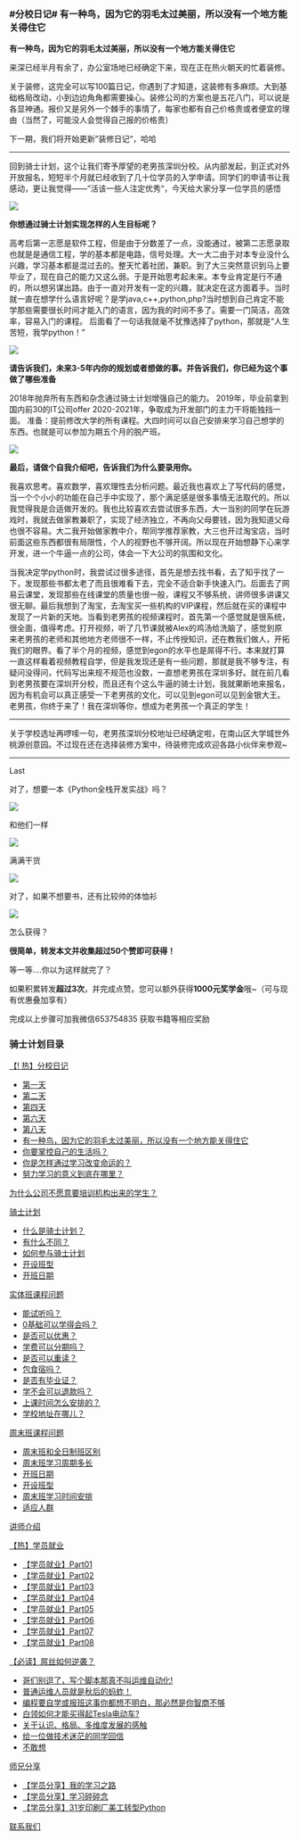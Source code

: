 ### #分校日记# 有一种鸟，因为它的羽毛太过美丽，所以没有一个地方能关得住它

**有一种鸟，因为它的羽毛太过美丽，所以没有一个地方能关得住它**

来深已经半月有余了，办公室场地已经确定下来，现在正在热火朝天的忙着装修。

关于装修，这完全可以写100篇日记，你遇到了才知道，这装修有多麻烦。大到基础格局改动，小到边边角角都需要操心。装修公司的方案也是五花八门，可以说是各显神通。报价又是另外一个棘手的事情了，每家也都有自己价格贵或者便宜的理由（当然了，可能没人会觉得自己报的价格贵）

下一期，我们将开始更新”装修日记“，哈哈

***

回到骑士计划，这个让我们寄予厚望的老男孩深圳分校。从内部发起，到正式对外开放报名，短短半个月就已经收到了几十位学员的入学申请。同学们的申请书让我感动，更让我觉得——”活该一些人注定优秀“，今天给大家分享一位学员的感悟


![](https://hcdn1.luffycity.com/data/knight/diary/06/01.png)

**你想通过骑士计划实现怎样的人生目标呢？**

高考后第一志愿是软件工程，但是由于分数差了一点，没能通过，被第二志愿录取也就是是通信工程，学的基本都是电路，信号处理。大一大二由于对本专业没什么兴趣，学习基本都是混过去的。整天忙着社团，兼职。到了大三突然意识到马上要毕业了，现在自己的能力又这么弱。于是开始思考起未来。本专业肯定是行不通的，所以想另谋出路。由于一直对开发有一定的兴趣，就决定在这方面着手。当时就一直在想学什么语言好呢？是学java,c++,python,php?当时想到自己肯定不能学那些需要很长时间才能入门的语言，因为我的时间不多了。需要一门简洁，高效率，容易入门的课程。 后面看了一句话我就毫不犹豫选择了python，那就是“人生苦短，我学python！”

![](https://hcdn1.luffycity.com/data/knight/diary/06/02.png)

**请告诉我们，未来3-5年内你的规划或者想做的事。并告诉我们，你已经为这个事做了哪些准备**

2018年抛弃所有东西和杂念通过骑士计划增强自己的能力。
2019年，毕业前拿到国内前30的IT公司offer
2020-2021年，争取成为开发部门的主力干将能独挡一面。
准备：提前修改大学的所有课程。大四时间可以自己安排来学习自己想学的东西。也就是可以参加为期五个月的脱产班。

![](https://hcdn1.luffycity.com/data/knight/diary/06/03.png)

**最后，请做个自我介绍吧，告诉我们为什么要录用你。**

我喜欢思考。喜欢数学，喜欢理性去分析问题。最近我也喜欢上了写代码的感觉，当一个个小小的功能在自己手中实现了，那个满足感是很多事情无法取代的。所以我觉得我是合适做开发的。我也比较喜欢去尝试很多东西，大一当别的同学在玩游戏时，我就去做家教兼职了，实现了经济独立，不再向父母要钱，因为我知道父母也很不容易。大二我开始做家教中介，帮同学推荐家教，大三也开过淘宝店，当时前面这些东西都很有局限性，个人的视野也不够开阔。所以现在开始想静下心来学开发，进一个牛逼一点的公司，体会一下大公司的氛围和文化。

当我决定学python时，我尝试过很多途径，首先是想去找书看，去了知乎找了一下，发现那些书都太老了而且很难看下去，完全不适合新手快速入门。后面去了网易云课堂，发现那些在线课堂的质量也很一般，课程又不够系统，讲师很多讲课又很无聊。最后我想到了淘宝，去淘宝买一些机构的VIP课程，然后就在买的课程中发现了一片新的天地。当看到老男孩的视频课程时，首先第一个感觉就是很系统，很全面，值得考虑。打开视频，听了几节课就被Alex的鸡汤给洗脑了，感觉到原来老男孩的老师和其他地方老师很不一样，不止传授知识，还在教我们做人，开拓我们的眼界。看了半个月的视频，感觉到egon的水平也是屌得不行。本来就打算一直这样看着视频教程自学，但是我发现还是有一些问题，那就是我不够专注，有疑问没得问，代码写出来规不规范也没数，一直想老男孩在深圳多好。就在前几看到老男孩要在深圳开分校，而且还有个这么牛逼的骑士计划，我就果断地来报名，因为有机会可以真正感受一下老男孩的文化，可以见到egon可以见到金银大王。老男孩，你终于来了！我在深圳等你，想成为老男孩一个真正的学生！

***

关于学校选址再啰嗦一句，老男孩深圳分校地址已经确定啦，在南山区大学城世外桃源创意园。不过现在还在选择装修方案中，待装修完成欢迎各路小伙伴来参观~

***

Last

对了，想要一本《Python全栈开发实战》吗？  

![](https://hcdn1.luffycity.com/static/frontend/activity/givingbook4_1522138118.932145.jpeg)  

和他们一样  

![](https://hcdn1.luffycity.com/static/frontend/activity/givingbook1_1522138119.203927.jpeg)

满满干货

![](https://hcdn1.luffycity.com/static/frontend/activity/givingbook3_1522138119.6417637.jpeg)  

对了，如果不想要书，还有比较帅的体恤衫

![](https://hcdn1.luffycity.com/data/knight/diary/04/10.png)  

怎么获得？

**很简单，转发本文并收集超过50个赞即可获得！**

等一等....你以为这样就完了？

如果积累转发**超过3次**，并完成点赞。您可以额外获得**1000元奖学金**哦~（可与现有优惠叠加享有）

完成以上步骤可加我微信653754835 获取书籍等相应奖励






### 骑士计划目录

[【! 热】分校日记](https://www.luffycity.com/qsjh-book/diary/)
- [第一天](https://www.luffycity.com/qsjh-book/diary/chapter01.html)
- [第二天](https://www.luffycity.com/qsjh-book/diary/chapter02.html)
- [第四天](https://www.luffycity.com/qsjh-book/diary/chapter03.html)
- [第六天](https://www.luffycity.com/qsjh-book/diary/chapter04.html)
- [第八天](https://www.luffycity.com/qsjh-book/diary/chapter05.html)
- [有一种鸟，因为它的羽毛太过美丽，所以没有一个地方能关得住它](https://www.luffycity.com/qsjh-book/diary/chapter06.html)  
- [你要掌控自己的生活吗？](https://www.luffycity.com/qsjh-book/diary/chapter07.html)  
- [你是怎样通过学习改变命运的？](https://www.luffycity.com/qsjh-book/diary/chapter08.html)  
- [努力学习的意义到底在哪里？](https://www.luffycity.com/qsjh-book/diary/chapter09.html)  

[为什么公司不愿意要培训机构出来的学生？](https://www.luffycity.com/qsjh-book/advertorial.html)

[骑士计划](https://www.luffycity.com/qsjh-book/knight/)
- [什么是骑士计划？](https://www.luffycity.com/qsjh-book/knight/chapter01.html)
- [有什么不同？](https://www.luffycity.com/qsjh-book/knight/chapter02.html)
- [如何参与骑士计划](https://www.luffycity.com/qsjh-book/knight/chapter03.html)
- [开设班型](https://www.luffycity.com/qsjh-book/knight/chapter04.html)
- [开班日期](https://www.luffycity.com/qsjh-book/knight/chapter05.html)

[实体班课程问题](https://www.luffycity.com/qsjh-book/question/)
- [能试听吗？](https://www.luffycity.com/qsjh-book/question/chapter01.html)
- [0基础可以学得会吗？](https://www.luffycity.com/qsjh-book/question/chapter02.html)
- [是否可以优惠？](https://www.luffycity.com/qsjh-book/question/chapter03.html)
- [学费可以分期吗？](https://www.luffycity.com/qsjh-book/question/chapter04.html)
- [是否可以重读？](https://www.luffycity.com/qsjh-book/question/chapter05.html)
- [包食宿吗？](https://www.luffycity.com/qsjh-book/question/chapter06.html)
- [是否有毕业证？](https://www.luffycity.com/qsjh-book/question/chapter07.html)
- [学不会可以退款吗？](https://www.luffycity.com/qsjh-book/question/chapter08.html)
- [上课时间怎么安排的？](https://www.luffycity.com/qsjh-book/question/chapter09.html)
- [学校地址在哪儿？](https://www.luffycity.com/qsjh-book/question/chapter10.html)

[周末班课程问题](https://www.luffycity.com/qsjh-book/wquestion/)

- [周末班和全日制班区别](https://www.luffycity.com/qsjh-book/wquestion/chapter01.html)
- [周末班学习周期多长](https://www.luffycity.com/qsjh-book/wquestion/chapter02.html)
- [开班日期](https://www.luffycity.com/qsjh-book/wquestion/chapter03.html)
- [开设班型](https://www.luffycity.com/qsjh-book/wquestion/chapter04.html)
- [周末班学习时间安排](https://www.luffycity.com/qsjh-book/wquestion/chapter05.html)
- [适应人群](https://www.luffycity.com/qsjh-book/wquestion/chapter06.html)


[讲师介绍](https://www.luffycity.com/qsjh-book/techers.html)

[【热】学员就业](https://www.luffycity.com/qsjh-book/jobs/)
- [【学员就业】Part01](https://www.luffycity.com/qsjh-book/jobs/chapter01.html)
- [【学员就业】Part02](https://www.luffycity.com/qsjh-book/jobs/chapter02.html)
- [【学员就业】Part03](https://www.luffycity.com/qsjh-book/jobs/chapter03.html)
- [【学员就业】Part04](https://www.luffycity.com/qsjh-book/jobs/chapter04.html)
- [【学员就业】Part05](https://www.luffycity.com/qsjh-book/jobs/chapter05.html)
- [【学员就业】Part06](https://www.luffycity.com/qsjh-book/jobs/chapter06.html)
- [【学员就业】Part07](https://www.luffycity.com/qsjh-book/jobs/chapter07.html)
- [【学员就业】Part08](https://www.luffycity.com/qsjh-book/jobs/chapter08.html)

[【必读】屌丝如何逆袭？](https://www.luffycity.com/qsjh-book/soul/)

- [哥们别逗了，写个脚本那真不叫运维自动化!](https://www.luffycity.com/qsjh-book/soul/chapter01.html)
- [普通运维人员就是秋后的蚂蚱！](https://www.luffycity.com/qsjh-book/soul/chapter02.html)
- [编程要自学或报班这事你都想不明白，那必然是你智商不够](https://www.luffycity.com/qsjh-book/soul/chapter03.html)
- [白领如何才能买得起Tesla电动车?](https://www.luffycity.com/qsjh-book/soul/chapter04.html)
- [关于认识、格局、多维度发展的感触](https://www.luffycity.com/qsjh-book/soul/chapter05.html)
- [给一位做技术迷茫的同学回信](https://www.luffycity.com/qsjh-book/soul/chapter06.html)
- [不敢想](https://www.luffycity.com/qsjh-book/soul/chapter07.html)

[师兄分享](https://www.luffycity.com/qsjh-book/bro/)
- [【学员分享】我的学习之路](https://www.luffycity.com/qsjh-book/bro/chapter01.html)
- [【学员分享】学习碎碎念](https://www.luffycity.com/qsjh-book/bro/chapter02.html)
- [【学员分享】31岁印刷厂美工转型Python](https://www.luffycity.com/qsjh-book/bro/chapter03.html)

[联系我们](https://www.luffycity.com/qsjh-book/contact.html)

